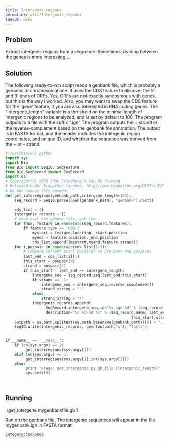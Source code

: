 ```yaml
---
title: Intergenic regions
permalink: wiki/Intergenic_regions
layout: wiki
---
```


Problem
-------

Extract intergenic regions from a sequence. Sometimes, reading between
the genes is more interesting....

Solution
--------

The following ready-to-run script reads a genbank file, which is
probably a genomic or chromosomal one. It uses the CDS feature to
discover the 5' and 3' ends of ORFs. Yes, ORFs are not exactly
synonymous with genes, but this is the way i worked. Also, you may want
to swap the CDS feature for the 'gene' feature, if you are also
interested in RNA coding genes. The "intergene\_length" variable is a
threshold on the minimal length of intergenic regions to be analyzed,
and is set by default to 100. The program outputs to a file with the
suffix ".ign" The program outputs the + strand or the reverse-complement
based on the genbank file annotation. The output is in FASTA format, and
the header includes the intergenic region coordinates, and unique ID,
and whether the sequence was derived from the + or - strand.

``` python
#!/usr/bin/env python
import sys
import Bio
from Bio import SeqIO, SeqFeature
from Bio.SeqRecord import SeqRecord
import os
# Copyright(C) 2009 Iddo Friedberg & Ian MC Fleming
# Released under Biopython license. http://www.biopython.org/DIST/LICENSE
# Do not remove this comment
def get_interregions(genbank_path,intergene_length=100):
    seq_record = SeqIO.parse(open(genbank_path), "genbank").next()
    
    cds_list = []
    intergenic_records = []
    # Loop over the genome file, get the 
    for fnum, feature in enumerate(seq_record.features):
        if feature.type == 'CDS':  
            mystart = feature.location._start.position
            myend = feature.location._end.position
            cds_list.append((mystart,myend,feature.strand))
    for i,pospair in enumerate(cds_list[1:]):
        # Compare current start position to previous end position
        last_end = cds_list[i][1]
        this_start = pospair[0]
        strand = pospair[2]
        if this_start - last_end >= intergene_length:
            intergene_seq = seq_record.seq[last_end:this_start]
            if strand == -1:
                intergene_seq = intergene_seq.reverse_complement()
                strand_string = "-"
            else:
                strand_string = "+"
            intergenic_records.append( 
                  SeqRecord(intergene_seq,id="%s-ign-%d" % (seq_record.name,i),
                  description="%s %d-%d %s" % (seq_record.name, last_end+1,
                                                        this_start,strand_string)))
    outpath = os.path.splitext(os.path.basename(genbank_path))[0] + ".ign"
    SeqIO.write(intergenic_records, open(outpath,"w"), "fasta")

          
if __name__ == '__main__':
    if len(sys.argv) == 2:
         get_interregions(sys.argv[1])
    elif len(sys.argv) == 3:
         get_interregions(sys.argv[1],int(sys.argv[2]))
    else:
         print "Usage: get_intergenic.py gb_file [intergenic_length]"
         sys.exit(0)

 
```

Running
-------

<bash> ./get\_intergene mygenbankfile.gb 1 </bash>

Run on the genbank file. The intergenic sequences will appear in the
file mygenbank.ign in FASTA format.

[`category:Cookbook`](category:Cookbook "wikilink")

